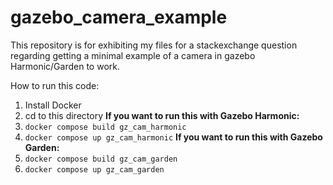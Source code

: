 # gazebo_camera_example
This repository is for exhibiting my files for a stackexchange question regarding getting a minimal example of a camera in gazebo Harmonic/Garden to work.

How to run this code:
1. Install Docker
2. cd to this directory
**If you want to run this with Gazebo Harmonic:**
3. ```docker compose build gz_cam_harmonic```
4. ```docker compose up gz_cam_harmonic```
**If you want to run this with Gazebo Garden:**
5. ```docker compose build gz_cam_garden```
6. ```docker compose up gz_cam_garden``` 
